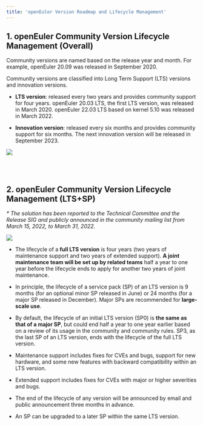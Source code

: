 ```yaml
---
title: 'openEuler Version Roadmap and Lifecycle Management'
---
```


<div class="markdown">

## 1. openEuler Community Version Lifecycle Management (Overall)

Community versions are named based on the release year and month. For example, openEuler 20.09 was released in September 2020.

Community versions are classified into Long Term Support (LTS) versions and innovation versions.

- **LTS version**: released every two years and provides community support for four years. openEuler 20.03 LTS, the first LTS version, was released in March 2020. openEuler 22.03 LTS based on kernel 5.10 was released in March 2022.

- **Innovation version**: released every six months and provides community support for six months. The next innovation version will be released in September 2023.

![](./lifecycle.png)

<br/>
<br/>

## 2. openEuler Community Version Lifecycle Management (LTS+SP)

_\* The solution has been reported to the Technical Committee and the Release SIG and publicly announced in the community mailing list from March 15, 2022, to March 31, 2022._

![](./lts-sp-lifecycle.png)

- The lifecycle of a **full LTS version** is four years (two years of maintenance support and two years of extended support). **A joint maintenance team will be set up by related teams** half a year to one year before the lifecycle ends to apply for another two years of joint maintenance.

- In principle, the lifecycle of a service pack (SP) of an LTS version is 9 months (for an optional minor SP released in June) or 24 months (for a major SP released in December). Major SPs are recommended for **large-scale use**.

- By default, the lifecycle of an initial LTS version (SP0) is **the same as that of a major SP**, but could end half a year to one year earlier based on a review of its usage in the community and community rules. SP3, as the last SP of an LTS version, ends with the lifecycle of the full LTS version.

- Maintenance support includes fixes for CVEs and bugs, support for new hardware, and some new features with backward compatibility within an LTS version.

- Extended support includes fixes for CVEs with major or higher severities and bugs.

- The end of the lifecycle of any version will be announced by email and public announcement three months in advance.

- An SP can be upgraded to a later SP within the same LTS version.

<br/>

</div>
